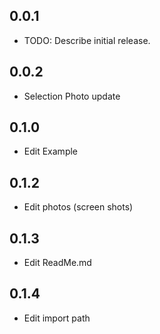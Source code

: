 ## 0.0.1

* TODO: Describe initial release.
## 0.0.2
* Selection Photo update
## 0.1.0
* Edit Example 
## 0.1.2
* Edit photos (screen shots)
## 0.1.3
* Edit ReadMe.md
## 0.1.4 
* Edit import path